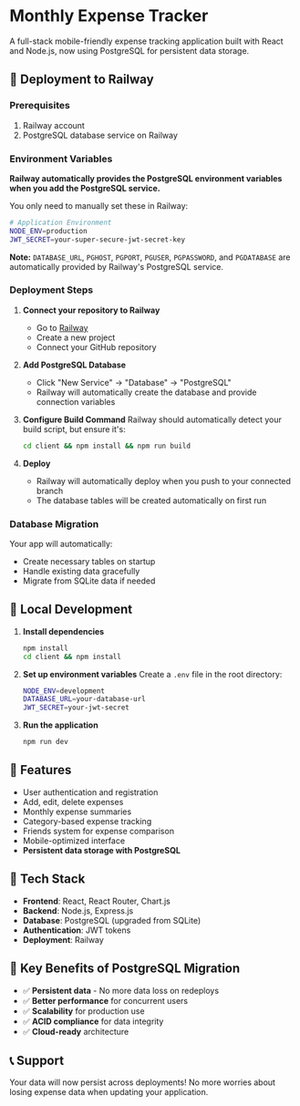 # Monthly Expense Tracker

A full-stack mobile-friendly expense tracking application built with React and Node.js, now using PostgreSQL for persistent data storage.

## 🚀 Deployment to Railway

### Prerequisites
1. Railway account
2. PostgreSQL database service on Railway

### Environment Variables

**Railway automatically provides the PostgreSQL environment variables when you add the PostgreSQL service.**

You only need to manually set these in Railway:

```bash
# Application Environment
NODE_ENV=production
JWT_SECRET=your-super-secure-jwt-secret-key
```

**Note:** `DATABASE_URL`, `PGHOST`, `PGPORT`, `PGUSER`, `PGPASSWORD`, and `PGDATABASE` are automatically provided by Railway's PostgreSQL service.

### Deployment Steps

1. **Connect your repository to Railway**
   - Go to [Railway](https://railway.app)
   - Create a new project
   - Connect your GitHub repository

2. **Add PostgreSQL Database**
   - Click "New Service" → "Database" → "PostgreSQL"
   - Railway will automatically create the database and provide connection variables

3. **Configure Build Command**
   Railway should automatically detect your build script, but ensure it's:
   ```bash
   cd client && npm install && npm run build
   ```

4. **Deploy**
   - Railway will automatically deploy when you push to your connected branch
   - The database tables will be created automatically on first run

### Database Migration

Your app will automatically:
- Create necessary tables on startup
- Handle existing data gracefully
- Migrate from SQLite data if needed

## 🔧 Local Development

1. **Install dependencies**
   ```bash
   npm install
   cd client && npm install
   ```

2. **Set up environment variables**
   Create a `.env` file in the root directory:
   ```bash
   NODE_ENV=development
   DATABASE_URL=your-database-url
   JWT_SECRET=your-jwt-secret
   ```

3. **Run the application**
   ```bash
   npm run dev
   ```

## 📱 Features

- User authentication and registration
- Add, edit, delete expenses
- Monthly expense summaries
- Category-based expense tracking
- Friends system for expense comparison
- Mobile-optimized interface
- **Persistent data storage with PostgreSQL**

## 🔧 Tech Stack

- **Frontend**: React, React Router, Chart.js
- **Backend**: Node.js, Express.js
- **Database**: PostgreSQL (upgraded from SQLite)
- **Authentication**: JWT tokens
- **Deployment**: Railway

## 🎯 Key Benefits of PostgreSQL Migration

- ✅ **Persistent data** - No more data loss on redeploys
- ✅ **Better performance** for concurrent users
- ✅ **Scalability** for production use
- ✅ **ACID compliance** for data integrity
- ✅ **Cloud-ready** architecture

## 📞 Support

Your data will now persist across deployments! No more worries about losing expense data when updating your application.